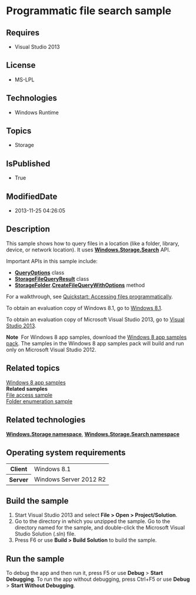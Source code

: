 # Programmatic file search sample
## Requires
* Visual Studio 2013
## License
* MS-LPL
## Technologies
* Windows Runtime
## Topics
* Storage
## IsPublished
* True
## ModifiedDate
* 2013-11-25 04:26:05
## Description

<div id="mainSection">
<p>This sample shows how to query files in a location (like a folder, library, device, or network location). It uses
<a href="http://msdn.microsoft.com/library/windows/apps/br208106"><b>Windows.Storage.Search</b></a> API.
</p>
<p>Important APIs in this sample include:</p>
<ul>
<li><a href="http://msdn.microsoft.com/library/windows/apps/br207995"><b>QueryOptions</b></a> class
</li><li><a href="http://msdn.microsoft.com/library/windows/apps/br208046"><b>StorageFileQueryResult</b></a> class
</li><li><a href="http://msdn.microsoft.com/library/windows/apps/br227230"><b>StorageFolder</b></a>.<a href="http://msdn.microsoft.com/library/windows/apps/br211591"><b>CreateFileQueryWithOptions</b></a> method
</li></ul>
<p>For a walkthrough, see <a href="http://msdn.microsoft.com/library/windows/apps/jj150596">
Quickstart: Accessing files programmatically</a>.</p>
<p>To obtain an evaluation copy of Windows&nbsp;8.1, go to <a href="http://go.microsoft.com/fwlink/p/?linkid=301696">
Windows&nbsp;8.1</a>.</p>
<p>To obtain an evaluation copy of Microsoft Visual Studio&nbsp;2013, go to <a href="http://go.microsoft.com/fwlink/p/?linkid=301697">
Visual Studio&nbsp;2013</a>.</p>
<p></p>
<p class="note"><b>Note</b>&nbsp;&nbsp;For Windows&nbsp;8 app samples, download the <a href="http://go.microsoft.com/fwlink/p/?LinkId=301698">
Windows&nbsp;8 app samples pack</a>. The samples in the Windows&nbsp;8 app samples pack will build and run only on Microsoft Visual Studio&nbsp;2012.</p>
<p></p>
<h2><a id="related_topics"></a>Related topics</h2>
<dl><dt><a href="http://go.microsoft.com/fwlink/p/?LinkID=227694">Windows 8 app samples</a>
</dt><dt><b>Related samples</b> </dt><dt><a href=" http://go.microsoft.com/fwlink/p/?linkid=231445">File access sample</a>
</dt><dt><a href="http://go.microsoft.com/fwlink/p/?linkid=231512">Folder enumeration sample</a>
</dt></dl>
<h2>Related technologies</h2>
<a href="http://msdn.microsoft.com/library/windows/apps/br227346"><b>Windows.Storage namespace</b></a>,
<a href="http://msdn.microsoft.com/library/windows/apps/br208106"><b>Windows.Storage.Search namespace</b></a>
<h2>Operating system requirements</h2>
<table>
<tbody>
<tr>
<th>Client</th>
<td><dt>Windows&nbsp;8.1 </dt></td>
</tr>
<tr>
<th>Server</th>
<td><dt>Windows Server&nbsp;2012&nbsp;R2 </dt></td>
</tr>
</tbody>
</table>
<h2>Build the sample</h2>
<ol>
<li>Start Visual Studio&nbsp;2013 and select <b>File &gt; Open &gt; Project/Solution</b>.
</li><li>Go to the directory in which you unzipped the sample. Go to the directory named for the sample, and double-click the Microsoft Visual Studio Solution (.sln) file.
</li><li>Press F6 or use <b>Build &gt; Build Solution</b> to build the sample. </li></ol>
<h2>Run the sample</h2>
<p>To debug the app and then run it, press F5 or use <b>Debug</b> &gt; <b>Start Debugging</b>. To run the app without debugging, press Ctrl&#43;F5 or use
<b>Debug</b> &gt; <b>Start Without Debugging</b>.</p>
</div>
